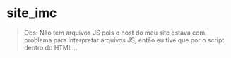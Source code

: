 # site_imc

> Obs: Não tem arquivos JS pois o host do meu site estava com problema para interpretar arquivos JS, então eu tive que por o script dentro do HTML...
